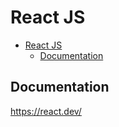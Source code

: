 # React JS

- [React JS](#react-js)
  - [Documentation](#documentation)

## Documentation

https://react.dev/

